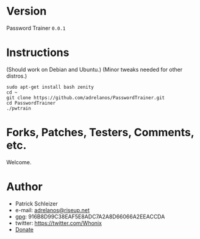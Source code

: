 # Version #
Password Trainer `0.0.1`

# Instructions #
(Should work on Debian and Ubuntu.)
(Minor tweaks needed for other distros.)

```
sudo apt-get install bash zenity
cd ~
git clone https://github.com/adrelanos/PasswordTrainer.git
cd PasswordTrainer
./pwtrain
```

# Forks, Patches, Testers, Comments, etc.

Welcome.

# Author

* Patrick Schleizer
* e-mail: adrelanos@riseup.net
* [gpg](https://www.whonix.org/wiki/Patrick_Schleizer): 916B8D99C38EAF5E8ADC7A2A8D66066A2EEACCDA
* twitter: https://twitter.com/Whonix
* [Donate](https://www.whonix.org/wiki/Donate)
